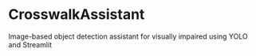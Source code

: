 # CrosswalkAssistant
Image-based object detection assistant for visually impaired using YOLO and Streamlit
